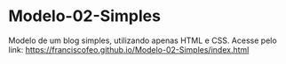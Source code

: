 # Modelo-02-Simples
Modelo de um blog simples, utilizando apenas HTML e CSS.
Acesse pelo link: https://franciscofeo.github.io/Modelo-02-Simples/index.html
